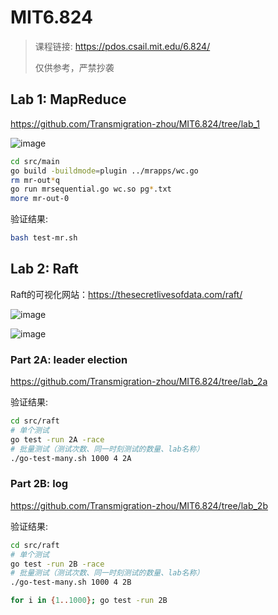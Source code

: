 # MIT6.824

> 课程链接: https://pdos.csail.mit.edu/6.824/
>
> 仅供参考，严禁抄袭



## Lab 1: MapReduce

https://github.com/Transmigration-zhou/MIT6.824/tree/lab_1

![image](https://github.com/Transmigration-zhou/MIT6.824/assets/57855015/628db29b-ddff-48b1-9931-c80310c76d08)


```bash
cd src/main
go build -buildmode=plugin ../mrapps/wc.go
rm mr-out*q
go run mrsequential.go wc.so pg*.txt
more mr-out-0
```
验证结果:
```bash
bash test-mr.sh
```

## Lab 2: Raft

Raft的可视化网站：https://thesecretlivesofdata.com/raft/

![image](https://github.com/Transmigration-zhou/MIT6.824/assets/57855015/5325d4ee-7cda-41e9-9dd7-422fb150fa5b)

![image](https://github.com/Transmigration-zhou/MIT6.824/assets/57855015/e031d099-dd7e-46e0-8421-4e0823fcde34)


### Part 2A: leader election

https://github.com/Transmigration-zhou/MIT6.824/tree/lab_2a

验证结果:
```bash
cd src/raft
# 单个测试
go test -run 2A -race
# 批量测试（测试次数、同一时刻测试的数量、lab名称）
./go-test-many.sh 1000 4 2A 
```

### Part 2B: log

https://github.com/Transmigration-zhou/MIT6.824/tree/lab_2b

验证结果:
```bash
cd src/raft
# 单个测试
go test -run 2B -race
# 批量测试（测试次数、同一时刻测试的数量、lab名称）
./go-test-many.sh 1000 4 2B

for i in {1..1000}; go test -run 2B 
```
